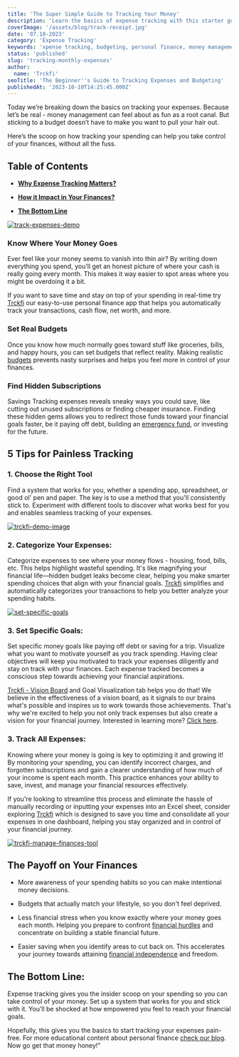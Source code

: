 ```yaml
---
title: 'The Super Simple Guide to Tracking Your Money'
description: 'Learn the basics of expense tracking with this starter guide. Find easy tips to monitor spending and optimize it to fit your life, and taking control of finances.'
coverImage: '/assets/blog/track-receipt.jpg'
date: '07.10-2023'
category: 'Expense Tracking'
keywords: 'xpense tracking, budgeting, personal finance, money management, spending habits, financial goals'
status: 'published'
slug: 'tracking-monthly-expenses'
author:
  name: 'Trckfi'
seoTitle: 'The Beginner''s Guide to Tracking Expenses and Budgeting'
publishedAt: '2023-10-10T14:25:45.000Z'
---
```


Today we’re breaking down the basics on tracking your expenses. Because let’s be real - money management can feel about as fun as a root canal. But sticking to a budget doesn’t have to make you want to pull your hair out.

Here’s the scoop on how tracking your spending can help you take control of your finances, without all the fuss.

## Table of Contents

- [**Why Expense Tracking Matters?**](#expense-matters)

- [**How it Impact in Your Finances?**](#impact)

- [**The Bottom Line**](#conclusion)

[![track-expenses-demo](/images/home--8--YyNj.png)](/pricing)

### Know Where Your Money Goes

Ever feel like your money seems to vanish into thin air? By writing down everything you spend, you’ll get an honest picture of where your cash is really going every month. This makes it way easier to spot areas where you might be overdoing it a bit.

If you want to save time and stay on top of your spending in real-time try [Trckfi](/) our easy-to-use personal finance app that helps you automatically track your transactions, cash flow, net worth, and more.

### Set Real Budgets

Once you know how much normally goes toward stuff like groceries, bills, and happy hours, you can set budgets that reflect reality. Making realistic [budgets](/blog/budgeting-made-easy) prevents nasty surprises and helps you feel more in control of your finances.

### Find Hidden Subscriptions

Savings Tracking expenses reveals sneaky ways you could save, like cutting out unused subscriptions or finding cheaper insurance. Finding these hidden gems allows you to redirect those funds toward your financial goals faster, be it paying off debt, building an [emergency fund](/blog/building-an-emergency-fund), or investing for the future.

## 5 Tips for Painless Tracking

### 1\. Choose the Right Tool

Find a system that works for you, whether a spending app, spreadsheet, or good ol' pen and paper. The key is to use a method that you'll consistently stick to. Experiment with different tools to discover what works best for you and enables seamless tracking of your expenses.

[![trckfi-demo-image](/assets/blog/trckfi-demo.png)](/)

### 2\. Categorize Your Expenses:

Categorize expenses to see where your money flows - housing, food, bills, etc. This helps highlight wasteful spending. It's like magnifying your financial life—hidden budget leaks become clear, helping you make smarter spending choices that align with your financial goals. [Trckfi](/pricing) simplifies and automatically categorizes your transactions to help you better analyze your spending habits.

[![set-specific-goals](/images/home--14--IyOT.png)](/pricing)

### 3\. Set Specific Goals:

Set specific money goals like paying off debt or saving for a trip. Visualize what you want to motivate yourself as you track spending. Having clear objectives will keep you motivated to track your expenses diligently and stay on track with your finances. Each expense tracked becomes a conscious step towards achieving your financial aspirations.

[Trckfi - Vision Board](/pricing) and Goal Visualization tab helps you do that! We believe in the effectiveness of a vision board, as it signals to our brains what's possible and inspires us to work towards those achievements. That's why we're excited to help you not only track expenses but also create a vision for your financial journey. Interested in learning more? [Click here](/pricing).

### 3\. Track All Expenses:

Knowing where your money is going is key to optimizing it and growing it! By monitoring your spending, you can identify incorrect charges, and forgotten subscriptions and gain a clearer understanding of how much of your income is spent each month. This practice enhances your ability to save, invest, and manage your financial resources effectively.

If you're looking to streamline this process and eliminate the hassle of manually recording or inputting your expenses into an Excel sheet, consider exploring [Trckfi](/) which is designed to save you time and consolidate all your expenses in one dashboard, helping you stay organized and in control of your financial journey.

[![trckfi-manage-finances-tool](/images/home--1--c3OD.png)](/pricing)

## The Payoff on Your Finances

- More awareness of your spending habits so you can make intentional money decisions.

- Budgets that actually match your lifestyle, so you don't feel deprived.

- Less financial stress when you know exactly where your money goes each month. Helping you prepare to confront [financial hurdles](/blog/building-an-emergency-fund) and concentrate on building a stable financial future.

- Easier saving when you identify areas to cut back on. This accelerates your journey towards attaining [financial independence](/blog/achieve-financial-independence-guide-to-freedom) and freedom.

## The Bottom Line:

Expense tracking gives you the insider scoop on your spending so you can take control of your money. Set up a system that works for you and stick with it. You’ll be shocked at how empowered you feel to reach your financial goals.

Hopefully, this gives you the basics to start tracking your expenses pain-free. For more educational content about personal finance [check our blog](/blog). Now go get that money honey!"

